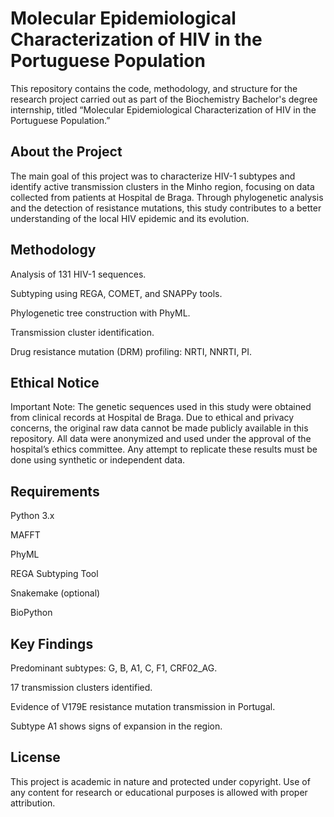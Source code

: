 #  Molecular Epidemiological Characterization of HIV in the Portuguese Population

This repository contains the code, methodology, and structure for the research project carried out as part of the Biochemistry Bachelor's degree internship, titled “Molecular Epidemiological Characterization of HIV in the Portuguese Population.”

## About the Project
The main goal of this project was to characterize HIV-1 subtypes and identify active transmission clusters in the Minho region, focusing on data collected from patients at Hospital de Braga. Through phylogenetic analysis and the detection of resistance mutations, this study contributes to a better understanding of the local HIV epidemic and its evolution.

## Methodology
Analysis of 131 HIV-1 sequences.

Subtyping using REGA, COMET, and SNAPPy tools.

Phylogenetic tree construction with PhyML.

Transmission cluster identification.

Drug resistance mutation (DRM) profiling: NRTI, NNRTI, PI.

## Ethical Notice
Important Note:
The genetic sequences used in this study were obtained from clinical records at Hospital de Braga. Due to ethical and privacy concerns, the original raw data cannot be made publicly available in this repository. All data were anonymized and used under the approval of the hospital’s ethics committee. Any attempt to replicate these results must be done using synthetic or independent data.

## Requirements
Python 3.x

MAFFT

PhyML

REGA Subtyping Tool

Snakemake (optional)

BioPython

## Key Findings
Predominant subtypes: G, B, A1, C, F1, CRF02_AG.

17 transmission clusters identified.

Evidence of V179E resistance mutation transmission in Portugal.

Subtype A1 shows signs of expansion in the region.

## License
This project is academic in nature and protected under copyright.
Use of any content for research or educational purposes is allowed with proper attribution.
